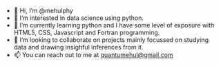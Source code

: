 - 👋 Hi, I’m @mehulphy
- 👀 I’m interested in data science using python.
- 🌱 I’m currently learning python and I have some level of exposure with HTML5, CSS, Javascript and Fortran programming.
- 💞️ I’m looking to collaborate on projects mainly focussed on studying data and drawing insighful inferences from it.
- 📫 You can reach out to me at quantumehul@gmail.com

<!---
<img align="center" src="https://github-readme-stats.vercel.app/api/top-langs/?username=mehulphy&theme=dracula" />
--->

<!---
mehulphy/mehulphy is a ✨ special ✨ repository because its `README.md` (this file) appears on your GitHub profile.
You can click the Preview link to take a look at your changes.
--->
